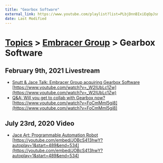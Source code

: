```yaml
---
title: "Gearbox Software"
external_link: https://www.youtube.com/playlist?list=PLbjDnnBIxiEqOpJsmyxhwRVWzfYKwmIKI
date: Last Modified
---
```

# [Topics](../../topics.md) > [Embracer Group](../../topics/embracer-group.md) > Gearbox Software

## February 9th, 2021 Livestream
* [Snutt & Jace Talk: Embracer Group acquiring Gearbox Software](../../transcriptions/yt-_W2IUbLc1Zw.md) [https://www.youtube.com/watch?v=_W2IUbLc1Zw](https://www.youtube.com/watch?v=_W2IUbLc1Zw)
* [Q&A: Will you get to collab with Gearbox now?](../../transcriptions/yt-FoCmMml5gi8.md) [https://www.youtube.com/watch?v=FoCmMml5gi8](https://www.youtube.com/watch?v=FoCmMml5gi8)

## July 23rd, 2020 Video
* [Jace Art: Programmable Automation Robot](../../transcriptions/yt-JOBcS413hwY,489.3221666666667,533.2660666666667.md) [https://youtube.com/embed/JOBcS413hwY?autoplay=1&start=489&end=534](https://youtube.com/embed/JOBcS413hwY?autoplay=1&start=489&end=534)
